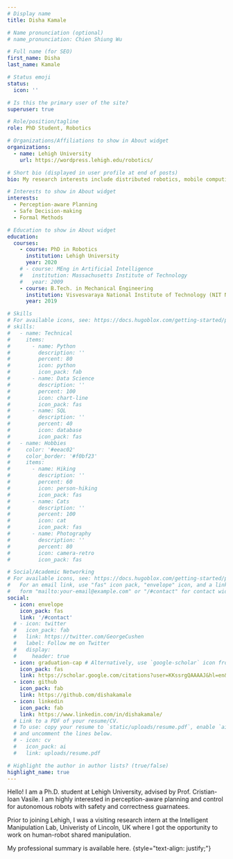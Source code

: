 ```yaml
---
# Display name
title: Disha Kamale

# Name pronunciation (optional)
# name_pronunciation: Chien Shiung Wu

# Full name (for SEO)
first_name: Disha
last_name: Kamale

# Status emoji
status:
  icon: ''

# Is this the primary user of the site?
superuser: true

# Role/position/tagline
role: PhD Student, Robotics

# Organizations/Affiliations to show in About widget
organizations:
  - name: Lehigh University
    url: https://wordpress.lehigh.edu/robotics/

# Short bio (displayed in user profile at end of posts)
bio: My research interests include distributed robotics, mobile computing and programmable matter.

# Interests to show in About widget
interests:
  - Perception-aware Planning
  - Safe Decision-making
  - Formal Methods

# Education to show in About widget
education:
  courses:
    - course: PhD in Robotics
      institution: Lehigh University
      year: 2020
    # - course: MEng in Artificial Intelligence
    #   institution: Massachusetts Institute of Technology
    #   year: 2009
    - course: B.Tech. in Mechanical Engineering
      institution: Visvesvaraya National Institute of Technology (NIT Nagpur), India
      year: 2019

# Skills
# For available icons, see: https://docs.hugoblox.com/getting-started/page-builder/#icons
# skills:
#   - name: Technical
#     items:
#       - name: Python
#         description: ''
#         percent: 80
#         icon: python
#         icon_pack: fab
#       - name: Data Science
#         description: ''
#         percent: 100
#         icon: chart-line
#         icon_pack: fas
#       - name: SQL
#         description: ''
#         percent: 40
#         icon: database
#         icon_pack: fas
#   - name: Hobbies
#     color: '#eeac02'
#     color_border: '#f0bf23'
#     items:
#       - name: Hiking
#         description: ''
#         percent: 60
#         icon: person-hiking
#         icon_pack: fas
#       - name: Cats
#         description: ''
#         percent: 100
#         icon: cat
#         icon_pack: fas
#       - name: Photography
#         description: ''
#         percent: 80
#         icon: camera-retro
#         icon_pack: fas

# Social/Academic Networking
# For available icons, see: https://docs.hugoblox.com/getting-started/page-builder/#icons
#   For an email link, use "fas" icon pack, "envelope" icon, and a link in the
#   form "mailto:your-email@example.com" or "/#contact" for contact widget.
social:
  - icon: envelope
    icon_pack: fas
    link: '/#contact'
  # - icon: twitter
  #   icon_pack: fab
  #   link: https://twitter.com/GeorgeCushen
  #   label: Follow me on Twitter
  #   display:
  #     header: true
  - icon: graduation-cap # Alternatively, use `google-scholar` icon from `ai` icon pack
    icon_pack: fas
    link: https://scholar.google.com/citations?user=KKssrgQAAAAJ&hl=en&authuser=2
  - icon: github
    icon_pack: fab
    link: https://github.com/dishakamale
  - icon: linkedin
    icon_pack: fab
    link: https://www.linkedin.com/in/dishakamale/
  # Link to a PDF of your resume/CV.
  # To use: copy your resume to `static/uploads/resume.pdf`, enable `ai` icons in `params.yaml`,
  # and uncomment the lines below.
  # - icon: cv
  #   icon_pack: ai
  #   link: uploads/resume.pdf

# Highlight the author in author lists? (true/false)
highlight_name: true
---
```


Hello! I am a Ph.D. student at Lehigh University, advised by Prof. Cristian-Ioan Vasile. I am highly interested in perception-aware planning and control for autonomous robots with safety and correctness guarnatees. 

Prior to joining Lehigh, I was a visiting research intern at the Intelligent Manipulation Lab, Univeristy of Lincoln, UK where I got the opportunity to work on human-robot shared manipulation.

My professional summary is available here. 
{style="text-align: justify;"}
